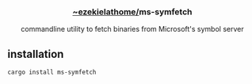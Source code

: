 <div align="center">
  <h3><a href="https://github.com/ezekielathome">
    ~ezekielathome/</a>ms-symfetch
  </h3>
commandline utility to fetch binaries from Microsoft's symbol server 
</div>

## installation
```
cargo install ms-symfetch
```
